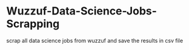# Wuzzuf-Data-Science-Jobs-Scrapping
 scrap all data science jobs from wuzzuf and save the results in csv file
